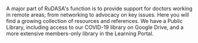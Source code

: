 A major part of RuDASA's function is to provide support for doctors working in remote areas; from networking to advocacy on key issues. Here you will find a growing collection of resources and references. We have a Public Library, including access to our COVID-19 library on Google Drive, and a more extensive members-only library in the Learning Portal.

<!--
    This is a comment and is not displayed on the website. Do not alter this text between arrows (->).
    To change the content in this file, simply retype/ copy+paste any text above, as you would in a normal text file/ word document.
    
    Please refer to the "HOW TO USE" or "HOW TO USE SHORT" files for more information.
 -->